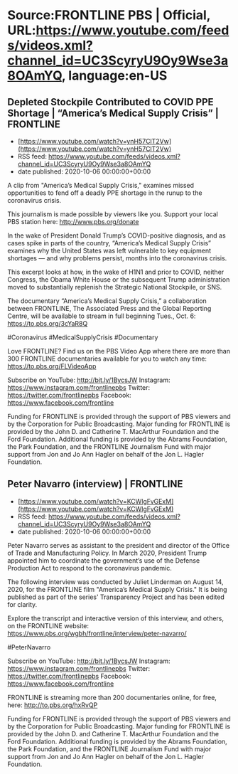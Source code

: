 # Source:FRONTLINE PBS | Official, URL:https://www.youtube.com/feeds/videos.xml?channel_id=UC3ScyryU9Oy9Wse3a8OAmYQ, language:en-US

## Depleted Stockpile Contributed to COVID PPE Shortage | “America’s Medical Supply Crisis” | FRONTLINE
 - [https://www.youtube.com/watch?v=ynH57ClT2Vw](https://www.youtube.com/watch?v=ynH57ClT2Vw)
 - RSS feed: https://www.youtube.com/feeds/videos.xml?channel_id=UC3ScyryU9Oy9Wse3a8OAmYQ
 - date published: 2020-10-06 00:00:00+00:00

A clip from "America’s Medical Supply Crisis," examines missed opportunities to fend off a deadly PPE shortage in the runup to the coronavirus crisis.
 
This journalism is made possible by viewers like you. Support your local PBS station here: http://www.pbs.org/donate 

In the wake of President Donald Trump’s COVID-positive diagnosis, and as cases spike in parts of the country, “America’s Medical Supply Crisis” examines why the United States was left vulnerable to key equipment shortages — and why problems persist, months into the coronavirus crisis. 

This excerpt looks at how, in the wake of H1N1 and prior to COVID, neither Congress, the Obama White House or the subsequent Trump administration moved to substantially replenish the Strategic National Stockpile, or SNS.

The documentary “America’s Medical Supply Crisis,” a collaboration between FRONTLINE, The Associated Press and the Global Reporting Centre, will be available to stream in full beginning Tues., Oct. 6: https://to.pbs.org/3cYaR8Q

#Coronavirus #MedicalSupplyCrisis #Documentary

Love FRONTLINE? Find us on the PBS Video App where there are more than 300 FRONTLINE documentaries available for you to watch any time: https://to.pbs.org/FLVideoApp 

Subscribe on YouTube: http://bit.ly/1BycsJW 
Instagram: https://www.instagram.com/frontlinepbs 
Twitter: https://twitter.com/frontlinepbs 
Facebook: https://www.facebook.com/frontline 

Funding for FRONTLINE is provided through the support of PBS viewers and by the Corporation for Public Broadcasting. Major funding for FRONTLINE is provided by the John D. and Catherine T. MacArthur Foundation and the Ford Foundation. Additional funding is provided by the Abrams Foundation, the Park Foundation, and the FRONTLINE Journalism Fund with major support from Jon and Jo Ann Hagler on behalf of the Jon L. Hagler Foundation.

## Peter Navarro (interview) | FRONTLINE
 - [https://www.youtube.com/watch?v=KCWlgFvGExM](https://www.youtube.com/watch?v=KCWlgFvGExM)
 - RSS feed: https://www.youtube.com/feeds/videos.xml?channel_id=UC3ScyryU9Oy9Wse3a8OAmYQ
 - date published: 2020-10-06 00:00:00+00:00

Peter Navarro serves as assistant to the president and director of the Office of Trade and Manufacturing Policy. In March 2020, President Trump appointed him to coordinate the government’s use of the Defense Production Act to respond to the coronavirus pandemic.

The following interview was conducted by Juliet Linderman on August 14, 2020, for the FRONTLINE film "America’s Medical Supply Crisis." It is being published as part of the series' Transparency Project and has been edited for clarity.

Explore the transcript and interactive version of this interview, and others, on the FRONTLINE website: https://www.pbs.org/wgbh/frontline/interview/peter-navarro/

#PeterNavarro
 
Subscribe on YouTube: http://bit.ly/1BycsJW 
Instagram: https://www.instagram.com/frontlinepbs 
Twitter: https://twitter.com/frontlinepbs 
Facebook: https://www.facebook.com/frontline 

FRONTLINE is streaming more than 200 documentaries online, for free, here: http://to.pbs.org/hxRvQP
 
Funding for FRONTLINE is provided through the support of PBS viewers and by the Corporation for Public Broadcasting. Major funding for FRONTLINE is provided by the John D. and Catherine T. MacArthur Foundation and the Ford Foundation. Additional funding is provided by the Abrams Foundation, the Park Foundation, and the FRONTLINE Journalism Fund with major support from Jon and Jo Ann Hagler on behalf of the Jon L. Hagler Foundation.

